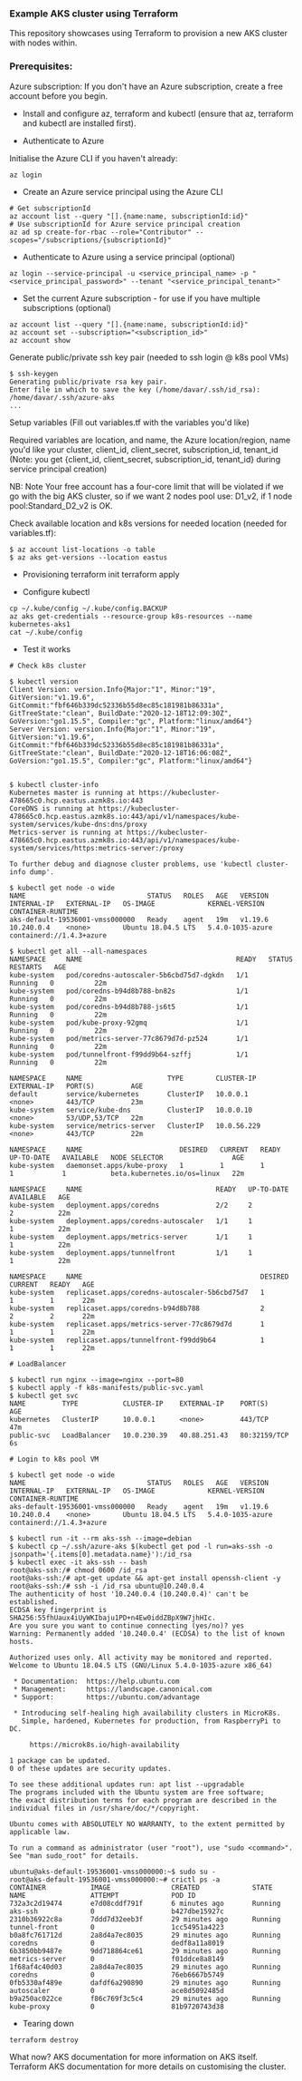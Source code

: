 ### Example AKS cluster using Terraform

This repository showcases using Terraform to provision a new AKS cluster with nodes within.

### Prerequisites:
Azure subscription: If you don't have an Azure subscription, create a free account before you begin.

- Install and configure az, terraform and kubectl (ensure that az, terraform and kubectl are installed first).

- Authenticate to Azure

Initialise the Azure CLI if you haven't already:
```
az login
```
- Create an Azure service principal using the Azure CLI
```
# Get subscriptionId
az account list --query "[].{name:name, subscriptionId:id}"
# Use subscriptionId for Azure service principal creation
az ad sp create-for-rbac --role="Contributor" --scopes="/subscriptions/{subscriptionId}"
```

- Authenticate to Azure using a service principal (optional)
```
az login --service-principal -u <service_principal_name> -p "<service_principal_password>" --tenant "<service_principal_tenant>"
```
- Set the current Azure subscription - for use if you have multiple subscriptions (optional)
```
az account list --query "[].{name:name, subscriptionId:id}"
az account set --subscription="<subscription_id>"
az account show
```
Generate public/private ssh key pair (needed to ssh login @ k8s pool VMs)
```
$ ssh-keygen 
Generating public/private rsa key pair.
Enter file in which to save the key (/home/davar/.ssh/id_rsa): /home/davar/.ssh/azure-aks
...
```
Setup variables (Fill out variables.tf with the variables you'd like)

Required variables are location, and name, the Azure location/region, name you'd like your cluster, client_id, client_secret, subscription_id, tenant_id (Note: you get {client_id, client_secret, subscription_id, tenant_id} during service principal creation)

NB: Note Your free account has a four-core limit that will be violated if we go with the big AKS cluster, so if we want 2 nodes pool use: D1_v2, if 1 node pool:Standard_D2_v2 is OK.

Check available location and k8s versions for needed location (needed for variables.tf):
```
$ az account list-locations -o table
$ az aks get-versions --location eastus
```

- Provisioning
terraform init
terraform apply

- Configure kubectl
```
cp ~/.kube/config ~/.kube/config.BACKUP
az aks get-credentials --resource-group k8s-resources --name kubernetes-aks1
cat ~/.kube/config
```
- Test it works
```
# Check k8s cluster

$ kubectl version
Client Version: version.Info{Major:"1", Minor:"19", GitVersion:"v1.19.6", GitCommit:"fbf646b339dc52336b55d8ec85c181981b86331a", GitTreeState:"clean", BuildDate:"2020-12-18T12:09:30Z", GoVersion:"go1.15.5", Compiler:"gc", Platform:"linux/amd64"}
Server Version: version.Info{Major:"1", Minor:"19", GitVersion:"v1.19.6", GitCommit:"fbf646b339dc52336b55d8ec85c181981b86331a", GitTreeState:"clean", BuildDate:"2020-12-18T16:06:08Z", GoVersion:"go1.15.5", Compiler:"gc", Platform:"linux/amd64"}


$ kubectl cluster-info
Kubernetes master is running at https://kubecluster-478665c0.hcp.eastus.azmk8s.io:443
CoreDNS is running at https://kubecluster-478665c0.hcp.eastus.azmk8s.io:443/api/v1/namespaces/kube-system/services/kube-dns:dns/proxy
Metrics-server is running at https://kubecluster-478665c0.hcp.eastus.azmk8s.io:443/api/v1/namespaces/kube-system/services/https:metrics-server:/proxy

To further debug and diagnose cluster problems, use 'kubectl cluster-info dump'.

$ kubectl get node -o wide
NAME                              STATUS   ROLES   AGE   VERSION   INTERNAL-IP   EXTERNAL-IP   OS-IMAGE             KERNEL-VERSION     CONTAINER-RUNTIME
aks-default-19536001-vmss000000   Ready    agent   19m   v1.19.6   10.240.0.4    <none>        Ubuntu 18.04.5 LTS   5.4.0-1035-azure   containerd://1.4.3+azure

$ kubectl get all --all-namespaces
NAMESPACE     NAME                                      READY   STATUS    RESTARTS   AGE
kube-system   pod/coredns-autoscaler-5b6cbd75d7-dgkdn   1/1     Running   0          22m
kube-system   pod/coredns-b94d8b788-bn82s               1/1     Running   0          22m
kube-system   pod/coredns-b94d8b788-js6t5               1/1     Running   0          22m
kube-system   pod/kube-proxy-92gmq                      1/1     Running   0          22m
kube-system   pod/metrics-server-77c8679d7d-pz524       1/1     Running   0          22m
kube-system   pod/tunnelfront-f99dd9b64-szffj           1/1     Running   0          22m

NAMESPACE     NAME                     TYPE        CLUSTER-IP    EXTERNAL-IP   PORT(S)         AGE
default       service/kubernetes       ClusterIP   10.0.0.1      <none>        443/TCP         23m
kube-system   service/kube-dns         ClusterIP   10.0.0.10     <none>        53/UDP,53/TCP   22m
kube-system   service/metrics-server   ClusterIP   10.0.56.229   <none>        443/TCP         22m

NAMESPACE     NAME                        DESIRED   CURRENT   READY   UP-TO-DATE   AVAILABLE   NODE SELECTOR                 AGE
kube-system   daemonset.apps/kube-proxy   1         1         1       1            1           beta.kubernetes.io/os=linux   22m

NAMESPACE     NAME                                 READY   UP-TO-DATE   AVAILABLE   AGE
kube-system   deployment.apps/coredns              2/2     2            2           22m
kube-system   deployment.apps/coredns-autoscaler   1/1     1            1           22m
kube-system   deployment.apps/metrics-server       1/1     1            1           22m
kube-system   deployment.apps/tunnelfront          1/1     1            1           22m

NAMESPACE     NAME                                            DESIRED   CURRENT   READY   AGE
kube-system   replicaset.apps/coredns-autoscaler-5b6cbd75d7   1         1         1       22m
kube-system   replicaset.apps/coredns-b94d8b788               2         2         2       22m
kube-system   replicaset.apps/metrics-server-77c8679d7d       1         1         1       22m
kube-system   replicaset.apps/tunnelfront-f99dd9b64           1         1         1       22m

# LoadBalancer

$ kubectl run nginx --image=nginx --port=80
$ kubectl apply -f k8s-manifests/public-svc.yaml
$ kubectl get svc
NAME         TYPE           CLUSTER-IP    EXTERNAL-IP    PORT(S)        AGE
kubernetes   ClusterIP      10.0.0.1      <none>         443/TCP        47m
public-svc   LoadBalancer   10.0.230.39   40.88.251.43   80:32159/TCP   6s

# Login to k8s pool VM

$ kubectl get node -o wide
NAME                              STATUS   ROLES   AGE   VERSION   INTERNAL-IP   EXTERNAL-IP   OS-IMAGE             KERNEL-VERSION     CONTAINER-RUNTIME
aks-default-19536001-vmss000000   Ready    agent   19m   v1.19.6   10.240.0.4    <none>        Ubuntu 18.04.5 LTS   5.4.0-1035-azure   containerd://1.4.3+azure

$ kubectl run -it --rm aks-ssh --image=debian
$ kubectl cp ~/.ssh/azure-aks $(kubectl get pod -l run=aks-ssh -o jsonpath='{.items[0].metadata.name}'):/id_rsa
$ kubectl exec -it aks-ssh -- bash
root@aks-ssh:/# chmod 0600 /id_rsa 
root@aks-ssh:/# apt-get update && apt-get install openssh-client -y
root@aks-ssh:/# ssh -i /id_rsa ubuntu@10.240.0.4
The authenticity of host '10.240.0.4 (10.240.0.4)' can't be established.
ECDSA key fingerprint is SHA256:55fhUaux4iUyWKIbaju1PD+n4Ew0iddZBpX9W7jhHIc.
Are you sure you want to continue connecting (yes/no)? yes
Warning: Permanently added '10.240.0.4' (ECDSA) to the list of known hosts.

Authorized uses only. All activity may be monitored and reported.
Welcome to Ubuntu 18.04.5 LTS (GNU/Linux 5.4.0-1035-azure x86_64)

 * Documentation:  https://help.ubuntu.com
 * Management:     https://landscape.canonical.com
 * Support:        https://ubuntu.com/advantage

 * Introducing self-healing high availability clusters in MicroK8s.
   Simple, hardened, Kubernetes for production, from RaspberryPi to DC.

     https://microk8s.io/high-availability

1 package can be updated.
0 of these updates are security updates.

To see these additional updates run: apt list --upgradable
The programs included with the Ubuntu system are free software;
the exact distribution terms for each program are described in the
individual files in /usr/share/doc/*/copyright.

Ubuntu comes with ABSOLUTELY NO WARRANTY, to the extent permitted by
applicable law.

To run a command as administrator (user "root"), use "sudo <command>".
See "man sudo_root" for details.

ubuntu@aks-default-19536001-vmss000000:~$ sudo su -
root@aks-default-19536001-vmss000000:~# crictl ps -a
CONTAINER           IMAGE               CREATED             STATE               NAME                ATTEMPT             POD ID
732a3c2d19474       e7d08cddf791f       6 minutes ago       Running             aks-ssh             0                   b427dbe15927c
2310b36922c8a       7ddd7d32eeb3f       29 minutes ago      Running             tunnel-front        0                   1cc54951a4223
b0a8fc761712d       2a8d4a7ec8035       29 minutes ago      Running             coredns             0                   dedf8a11a8019
6b3850bb9487e       9dd718864ce61       29 minutes ago      Running             metrics-server      0                   f01ddce8a8149
1f68af4c40d03       2a8d4a7ec8035       29 minutes ago      Running             coredns             0                   76eb6667b5749
0fb5330af489e       dafdf6a290890       29 minutes ago      Running             autoscaler          0                   ace8d5092485d
b9a250ac022ce       f86c769f3c5c4       29 minutes ago      Running             kube-proxy          0                   81b9720743d38

```
- Tearing down

```
terraform destroy
```

What now?
AKS documentation for more information on AKS itself.
Terraform AKS documentation for more details on customising the cluster.

